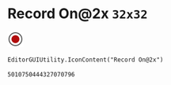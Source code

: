 # Record On@2x `32x32`
<img src="/img/Record%20On@2x.png" width=32 height=32>

``` CSharp
EditorGUIUtility.IconContent("Record On@2x")
```
```
5010750444327070796
```
